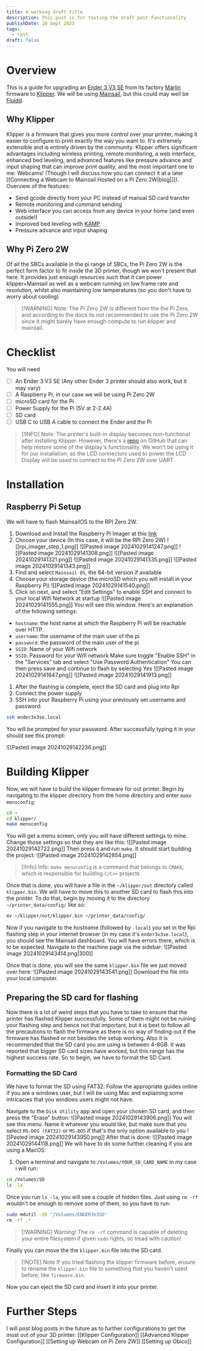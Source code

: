 ```yaml
---
title: A working draft title
description: This post is for testing the draft post functionality
publishDate: 10 Sept 2023
tags:
  - test
draft: false
---
```



# Overview

This is a guide for upgrading an [Ender 3 V3 SE]() from its factory [Marlin]() firmware to [Klipper]().  We will be using [Mainsail](), but this could may well be [Fluidd](). 

## Why Klipper
Klipper is a firmware that gives you more control over your printer, making it easier to configure to print exactly the way you want to. It's extremely extensible and is entirely driven by the community. Klipper offers significant advantages including wireless printing, remote monitoring, a web interface, enhanced bed leveling, and advanced features like pressure advance and input shaping that can improve print quality, and the most important one to me: Webcams! (Though I will discuss how you can connect it at a later [[Connecting a Webcam to Mainsail Hosted on a Pi Zero 2W|blog|]]). Overview of the features:
- Send gcode directly from your PC instead of manual SD card transfer
- Remote monitoring and command sending
- Web interface you can access from any device in your home (and even outside!)
- Improved bed leveling with [KAMP](https://github.com/kyleisah/Klipper-Adaptive-Meshing-Purging)
- Pressure advance and input shaping

## Why Pi Zero 2W
Of all the SBCs available in the pi range of SBCs, the Pi Zero 2W is the perfect form factor to fit inside the 3D printer, though we won't present that here. It provides just enough resources such that it can power klipper+Mainsail as well as a webcam running on low frame rate and resolution, whilst also maintaining low temperatures (so you don't have to worry about cooling)

>[!WARNING] Note:
>The Pi Zero 2W is different from the the Pi Zero, and according to the docs its not recommended to use the Pi Zero 2W since it might barely have enough compute to run klipper and mainsail.

# Checklist
You will need
- [ ] An Ender 3 V3 SE (Any other Ender 3 printer should also work, but it may vary)
- [ ] A Raspberry Pi, in our case we will be using Pi Zero 2W
- [ ] microSD card for the Pi
- [ ] Power Supply for the Pi (5V at 2-2.4A)
- [ ] SD card
- [ ] USB C to USB A cable to connect the Ender and the Pi

>[!INFO] Note:
> The printer's built-in display becomes non-functional after installing Klipper. However, there's a [repo](https://github.com/jpcurti/E3V3SE_display_klipper) on GitHub that can help restore some of the display's functionality. We won't be using it for our installation, as the LCD connectors used to power the LCD Display will be used to connect to the Pi Zero 2W over UART

# Installation
## Raspberry Pi Setup
We will have to flash MainsailOS to the RPI Zero 2W.
1. Download and Install the Raspberry Pi Imager at this [link](https://www.raspberrypi.com/software/)
2. Choose your device (In this case, it will be the RPI Zero 2W)
![[rpi_imager_step_1.png]]
![[Pasted image 20241029141247.png]]
![[Pasted image 20241029141308.png]]
![[Pasted image 20241029141321.png]]
![[Pasted image 20241029141335.png]]
![[Pasted image 20241029141343.png]]
1. Find and select `Mainsail OS`, the 64-bit version if available
2. Choose your storage device (the microSD which you will install in your Raspberry Pi)
![[Pasted image 20241029141540.png]]
1. Click on next, and select "Edit Settings" to enable SSH and connect to your local Wifi Network at startup
![[Pasted image 20241029141555.png]]
You will see this window. Here's an explanation of the following settings:
- `hostname`: the host name at which the Raspberry Pi will be reachable over HTTP.
- `username`: the username of the main user of the pi
- `password`: the password of the main user of the pi
- `SSID`: Name of your Wifi network
- `SSID`: Password for your Wifi network
Make sure toggle "Enable SSH" in the "Services" tab and select "Use Password Authentication"
You can then press save and continue to flash by selecting Yes
![[Pasted image 20241029141647.png]]
![[Pasted image 20241029141913.png]]
1. After the flashing is complete, eject the SD card and plug into Rpi
2. Connect the power supply
3. SSH into your Raspberry Pi using your previously set username and password:

```bash
ssh ender3v3se.local
```

You will be prompted for your password. After successfully typing it in your should see this prompt:

![[Pasted image 20241029142236.png]]
# Building Klipper
Now, we will have to build the klipper firmware for out printer. Begin by navigating to the klipper directory from the home directory and enter `make menuconfig`:
```bash
cd ~
cd klipper/
make menuconfig
```
You will get a menu screen, only you will have different settings to mine. Change those settings so that they are like this:
![[Pasted image 20241029142722.png]]
Then press `Q` and run `make`. It should start building the project:
![[Pasted image 20241029142854.png]]

>[!Info] Info:
 `make menuconfig` is a command that belongs to `CMAKE`, which is responsible for building `C/C++` projects

Once that is done, you will have a file in the `~/klipper/out` directory called `klipper.bin`. We will have to move this to another SD card to flash this into the printer. To do that, begin by moving it to the directory `~/printer_data/config/` like so:

```bash
mv ~/klipper/out/klipper.bin ~/printer_data/config/
```

Now if you navigate to the hostname (followed by `.local`) you set in the Rpi flashing step in your internet browser (in my case it's `ender3v3se.local`), you should see the Mainsail dashboard. You will have errors there, which is to be expected. Navigate to the machine page via the sidebar:
![[Pasted image 20241029143414.png|300]]

Once that is done, you will see the same `klipper.bin` file we just moved over here:
![[Pasted image 20241029143541.png]]
Download the file into your local computer.

## Preparing the SD card for flashing
Now there is a lot of weird steps that you have to take to ensure that the printer has flashed Klipper successfully. Some of them might not be ruining your flashing step and hence not that important, but it is best to follow all the precautions to flash the firmware as there is no way of finding out if the firmware has flashed or not besides the setup working. Also it is recommended that the SD card you are using is between 4-8GB. It was reported that bigger SD card sizes have worked, but this range has the highest success rate. So to begin, we have to format the SD Card.

### Formatting the SD Card
We have to format the SD using FAT32. Follow the appropriate guides online if you are a windows user, but I will be using Mac and explaining some intricacies that you windows users might not have.

Navigate to the `Disk Utility` app and open your chosen SD card, and then press the "Erase" button:
![[Pasted image 20241029143906.png]]
You will see this menu. Name it whatever you would like, but make sure that you select `MS-DOS (FAT32)`  or `MS-DOS` if that's the only option available to you
![[Pasted image 20241029143950.png]]
After that is done:
![[Pasted image 20241029144118.png]]
We will have to do some further cleaning if you are using a MacOS:
1. Open a terminal and navigate to `/Volumes/YOUR_SD_CARD_NAME` in my case i will run:
```bash
cd /Volumes/SD
ls -la
```
Once you run `ls -la`, you will see a couple of hidden files. Just using `rm -rf` wouldn't be enough to remove some of them, so you have to run:
```bash
sudo mdutil -dX "/Volumes/ENDER3V3SD"
rm -rf .*
```

>[!WARNING] Warning!
>The `rm -rf` command is capable of deleting your entire filesystem if given `sudo` rights, so tread with caution!

Finally you can move the the `klipper.bin` file into the SD card.

>[!NOTE] Note
>If you tried flashing the klipper firmware before, ensure to rename the `klipper.bin` file to something that you haven't used before, like `firmware.bin`.

Now you can eject the SD card and insert it into your printer.

# Further Steps
I will post blog posts in the future as to further configurations to get the most out of your 3D printer:
[[Klipper Configuration]]
[[Advanced Klipper Configuration]]
[[Setting up Webcam on Pi Zero 2W]]
[[Setting up Obico]]

